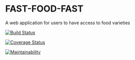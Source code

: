# FAST-FOOD-FAST

A web application for users to have access to food varieties


[![Build Status](https://travis-ci.com/darothub/fast-food-fast.svg?branch=develop)](https://travis-ci.com/darothub/fast-food-fast)

[![Coverage Status](https://coveralls.io/repos/github/darothub/fast-food-fast/badge.svg?branch=develop)](https://coveralls.io/github/darothub/fast-food-fast?branch=develop)

[![Maintainability](https://api.codeclimate.com/v1/badges/8b0a109aaddd247549c7/maintainability)](https://codeclimate.com/github/darothub/fast-food-fast/maintainability)




